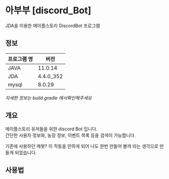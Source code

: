 # 아부부 [discord_Bot]

JDA을 이용한 메이플스토리 DiscordBot 프로그램

## 정보
| 프로그램 명 | 버전    |
|--------|-----------|
| JAVA   | 11.0.14   |
| JDA    | 4.4.0_352 |
| mysql  | 8.0.29    |
*자세한 정보는 build.gradle 에서확인해주세요*

## 개요
메이플스토리 유저들을 위한 discord Bot 입니다. <br/>
간단한 사용자 정보와, 농장 정보, 이벤트 목록 등을 검색이 가능합니다.

기존에 사용하던 메봇? 이 작동을 안하게 되어 나도 한번 만들어 볼까 라는 생각으로 만들게 되었습니다.

## 사용법

